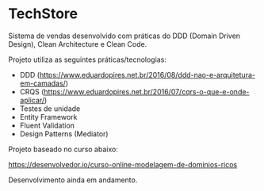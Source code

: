 # TechStore
Sistema de vendas desenvolvido com práticas do DDD (Domain Driven Design), Clean Architecture e Clean Code.

Projeto utiliza as seguintes práticas/tecnologias:

- DDD (https://www.eduardopires.net.br/2016/08/ddd-nao-e-arquitetura-em-camadas/)
- CRQS (https://www.eduardopires.net.br/2016/07/cqrs-o-que-e-onde-aplicar/)
- Testes de unidade
- Entity Framework
- Fluent Validation
- Design Patterns (Mediator)

Projeto baseado no curso abaixo:

https://desenvolvedor.io/curso-online-modelagem-de-dominios-ricos

Desenvolvimento ainda em andamento.
